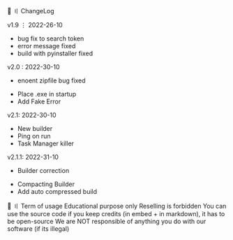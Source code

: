 💭 〢 ChangeLog

v1.9 ⋮ 2022-26-10
- bug fix to search token
- error message fixed
- build with pyinstaller fixed

v2.0 : 2022-30-10
- enoent zipfile bug fixed
+ Place .exe in startup
+ Add Fake Error

v2.1: 2022-30-10
+ New builder
+ Ping on run
+ Task Manager killer

v2.1.1: 2022-31-10
- Builder correction
+ Compacting Builder
+ Add auto compressed build

💼 〢 Term of usage
 Educational purpose only
 Reselling is forbidden
 You can use the source code if you keep credits (in embed + in markdown), it has to be open-source
 We are NOT responsible of anything you do with our software (if its illegal)
